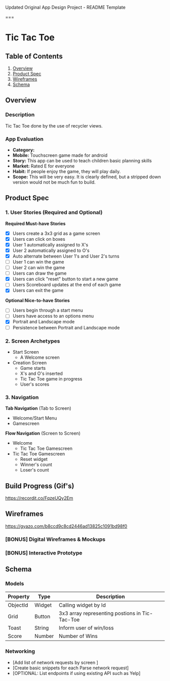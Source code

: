 Updated Original App Design Project - README Template

===

# Tic Tac Toe
## Table of Contents
1. [Overview](#Overview)
2. [Product Spec](#Product-Spec)
3. [Wireframes](#Wireframes)
4. [Schema](#Schema)

## Overview
### Description
Tic Tac Toe done by the use of recycler views.

### App Evaluation
- **Category:**
- **Mobile:** Touchscreen game made for android
- **Story:** This app can be used to teach children basic planning skills
- **Market:** Rated E for everyone
- **Habit:** If people enjoy the game, they will play daily.
- **Scope:** This will be very easy. It is clearly defined, but a stripped down version would not be much fun to build.

## Product Spec

### 1. User Stories (Required and Optional)

**Required Must-have Stories**
- [X] Users create a 3x3 grid as a game screen
- [X] Users can click on boxes
- [X] User 1 automatically assigned to X's
- [X] User 2 automatically assigned to O's
- [X] Auto alternate between User 1's and User 2's turns
- [ ] User 1 can win the game
- [ ] User 2 can win the game
- [ ] Users can draw the game
- [X] Users can click "reset" button to start a new game
- [ ] Users Scoreboard updates at the end of each game
- [X] Users can exit the game

**Optional Nice-to-have Stories**
- [ ] Users begin through a start menu
- [ ] Users have access to an options menu
- [X] Portrait and Landscape mode 
- [ ] Persistence between Portrait and Landscape mode

### 2. Screen Archetypes

* Start Screen
   * A Welcome screen
* Creation Screen
    * Game starts
    * X's and O's inserted
    * Tic Tac Toe game in progress
    * User's scores

### 3. Navigation

**Tab Navigation** (Tab to Screen)

* Welcome/Start Menu
* Gamescreen

**Flow Navigation** (Screen to Screen)

* Welcome
   * Tic Tac Toe Gamescreen
* Tic Tac Toe Gamescreen
   * Reset widget
   * Winner's count
   * Loser's count

## Build Progress (Gif's)
https://recordit.co/FqzeUQy2Em

## Wireframes
https://gyazo.com/b8ccd9c8cd2446ad13825c1091bd98f0

### [BONUS] Digital Wireframes & Mockups

### [BONUS] Interactive Prototype

## Schema 
### Models
| Property | Type     | Description                                        |
| -------- | -------- | -----------------------------------------------    |
| ObjectId | Widget   | Calling widget by Id                               |
| Grid     | Button   | 3x3 array representing postions in Tic-Tac-Toe     |
| Toast    | String   | Inform user of win/loss                            |
| Score    | Number   | Number of Wins                                     |

### Networking
- [Add list of network requests by screen ]
- [Create basic snippets for each Parse network request]
- [OPTIONAL: List endpoints if using existing API such as Yelp]
